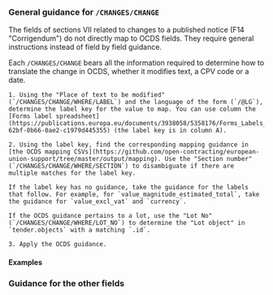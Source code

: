 ### General guidance for `/CHANGES/CHANGE`

The fields of sections VII related to changes to a published notice (F14 "Corrigendum") do not directly map to OCDS fields. They require general instructions instead of field by field guidance.

Each `/CHANGES/CHANGE` bears all the information required to determine how to translate the change in OCDS, whether it modifies text, a CPV code or a date.

    1. Using the "Place of text to be modified" (`/CHANGES/CHANGE/WHERE/LABEL`) and the language of the form (`/@LG`), determine the label key for the value to map. You can use column the [Forms label spreadsheet](https://publications.europa.eu/documents/3938058/5358176/Forms_Labels_R209.zip/6e5fa3bc-62bf-0b66-0ae2-c1979d445355) (the label key is in column A).

    2. Using the label key, find the corresponding mapping guidance in [the OCDS mapping CSVs](https://github.com/open-contracting/european-union-support/tree/master/output/mapping). Use the "Section number" (`/CHANGES/CHANGE/WHERE/SECTION`) to disambiguate if there are multiple matches for the label key.

    If the label key has no guidance, take the guidance for the labels that follow. For example, for `value_magnitude_estimated_total`, take the guidance for `value_excl_vat` and `currency`.

    If the OCDS guidance pertains to a lot, use the "Lot No" (`/CHANGES/CHANGE/WHERE/LOT_NO`) to determine the "Lot object" in `tender.objects` with a matching `.id`.

    3. Apply the OCDS guidance.

#### Examples


### Guidance for the other fields
